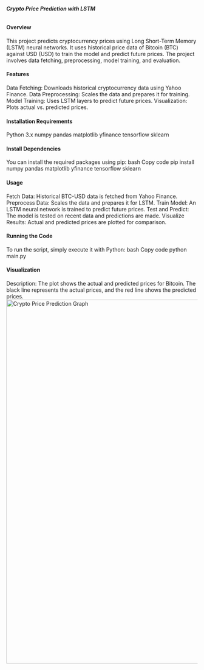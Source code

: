 ###### **Crypto Price Prediction with LSTM**
#### **Overview**
This project predicts cryptocurrency prices using Long Short-Term Memory (LSTM) neural networks. It uses historical price data of Bitcoin (BTC) against USD (USD) to train the model and predict future prices. The project involves data fetching, preprocessing, model training, and evaluation.

#### **Features**
Data Fetching: Downloads historical cryptocurrency data using Yahoo Finance.
Data Preprocessing: Scales the data and prepares it for training.
Model Training: Uses LSTM layers to predict future prices.
Visualization: Plots actual vs. predicted prices.

#### **Installation Requirements**
Python 3.x
numpy
pandas
matplotlib
yfinance
tensorflow
sklearn

#### **Install Dependencies**
You can install the required packages using pip:
bash
Copy code
pip install numpy pandas matplotlib yfinance tensorflow sklearn

#### **Usage**
Fetch Data: Historical BTC-USD data is fetched from Yahoo Finance.
Preprocess Data: Scales the data and prepares it for LSTM.
Train Model: An LSTM neural network is trained to predict future prices.
Test and Predict: The model is tested on recent data and predictions are made.
Visualize Results: Actual and predicted prices are plotted for comparison.

#### **Running the Code**
To run the script, simply execute it with Python:
bash
Copy code
python main.py

#### **Visualization**
Description: The plot shows the actual and predicted prices for Bitcoin. The black line represents the actual prices, and the red line shows the predicted prices.
<img width="956" alt="Crypto Price Prediction Graph" src="https://github.com/user-attachments/assets/3088cf8d-20f8-4653-a2f3-d2135d8b3f07">
